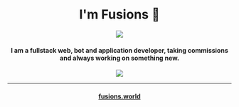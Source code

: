 
<h1 align="center">I'm Fusions 👋</h1> 
<p align="center">
    <img style="text-align: center" src="[https://discord.c99.nl/widget/theme-4/522503261941661727.png](https://discord.c99.nl/widget/theme-4/845396515794190388.png)">
</p>

<h4 align="center">I am a fullstack web, bot and application developer, taking commissions and always working on something new.<br></h4>

<p align="center">
    <img align="center" src="https://github-readme-stats.vercel.app/api?username=fusionsworld&show_icons=true&theme=synthwave">
</p>
<hr>
<h4 align="center"><a href='https://fusions.world' target="_blank">fusions.world</a><h4>
    

